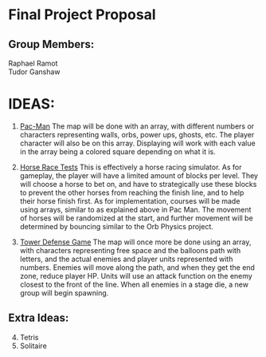 # Final Project Proposal

## Group Members:

Raphael Ramot\
Tudor Ganshaw

# IDEAS:

1. [Pac-Man](https://www.pacman.com/en/) The map will be done with an array, with different numbers or characters representing walls, orbs, power ups, ghosts, etc. The player character will also be on this array. Displaying will work with each value in the array being a colored square depending on what it is.

2. [Horse Race Tests](https://www.youtube.com/watch?v=DcKduq72F3s) This is effectively a horse racing simulator. As for gameplay, the player will have a limited amount of blocks per level. They will choose a horse to bet on, and have to strategically use these blocks to prevent the other horses from reaching the finish line, and to help their horse finish first. As for implementation, courses will be made using arrays, similar to as explained above in Pac Man. The movement of horses will be randomized at the start, and further movement will be determined by bouncing similar to the Orb Physics project.

3. [Tower Defense Game](https://en.wikipedia.org/wiki/Tower_defense) The map will once more be done using an array, with characters representing free space and the balloons path with letters, and the actual enemies and player units represented with numbers. Enemies will move along the path, and when they get the end zone, reduce player HP. Units will use an attack function on the enemy closest to the front of the line. When all enemies in a stage die, a new group will begin spawning. 

## Extra Ideas:

4. Tetris
5. Solitaire
